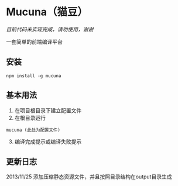 Mucuna（猫豆）
======

*目前代码未实现完成，请勿使用，谢谢*

一套简单的前端编译平台

## 安装

```
npm install -g mucuna
```

## 基本用法

1. 在项目根目录下建立配置文件
2. 在根目录运行
```
mucuna (此处为配置文件)
```
3. 编译完成提示或编译失败提示


## 更新日志

2013/11/25 添加压缩静态资源文件，并且按照目录结构在output目录生成